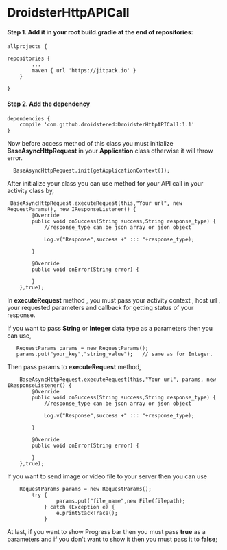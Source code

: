# DroidsterHttpAPICall

#### Step 1. Add it in your root build.gradle at the end of repositories:

    allprojects {
  
  	repositories {
			...
			maven { url 'https://jitpack.io' }
		}
    
	}
  
#### Step 2. Add the dependency
 
    dependencies {
	    compile 'com.github.droidstered:DroidsterHttpAPICall:1.1'
	}
	
 Now before access method of this class you must initialize **BaseAsyncHttpRequest** in your **Application** class otherwise it will throw error.
	
	
	  BaseAsyncHttpRequest.init(getApplicationContext());
	
	
After initialize your class you can use method for your API call in your activity class by,

	 BaseAsyncHttpRequest.executeRequest(this,"Your url", new RequestParams(), new IResponseListener() {
            @Override
            public void onSuccess(String success,String response_type) {
                //response_type can be json array or json object

                Log.v("Response",success +" ::: "+response_type);

            }

            @Override
            public void onError(String error) {

            }
        },true);
	
In **executeRequest** method , you must pass your activity context , host url , your requested parameters and callback for getting status of your response.

If you want to pass **String** or **Integer** data type as a parameters then you can use,

       RequestParams params = new RequestParams();
       params.put("your_key","string_value");   // same as for Integer.
       
 Then pass params to **executeRequest** method,
 
        BaseAsyncHttpRequest.executeRequest(this,"Your url", params, new IResponseListener() {
            @Override
            public void onSuccess(String success,String response_type) {
                //response_type can be json array or json object

                Log.v("Response",success +" ::: "+response_type);

            }

            @Override
            public void onError(String error) {

            }
        },true);
       
  If you want to send image or video file to your server then you can use 
  
        RequestParams params = new RequestParams();
	        try {
                	params.put("file_name",new File(filepath);
                } catch (Exception e) {
                    e.printStackTrace();
                }
       
At last, if you want to show Progress bar then you must pass **true** as a parameters and if you don't want to show it then you must pass it to **false**;

